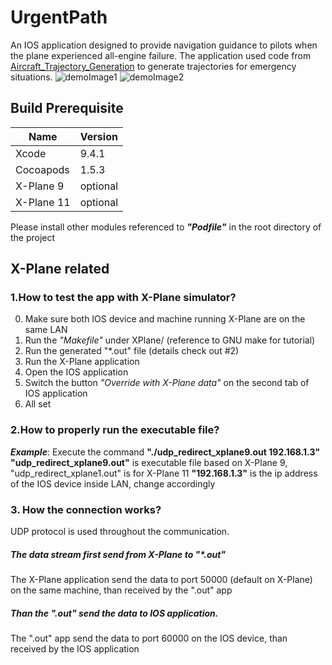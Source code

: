 # UrgentPath
An IOS application designed to provide navigation guidance to pilots when the plane experienced all-engine failure.
The application used code from [Aircraft_Trajectory_Generation](https://github.com/enjoybeta/Aircraft_Trajectory_Generation) to generate trajectories for emergency situations.
![demoImage1](https://github.com/enjoybeta/UrgentPath/blob/master/Data/demo1.jpg "Example image 1")
![demoImage2](https://github.com/enjoybeta/UrgentPath/blob/master/Data/demo2.jpg "Example image 2")

## Build Prerequisite
Name | Version
------------ | -------------
Xcode | 9.4.1
Cocoapods | 1.5.3
X-Plane 9 | optional
X-Plane 11 | optional

Please install other modules referenced to ***"Podfile"*** in the root directory of the project

## X-Plane related
### 1.How to test the app with X-Plane simulator?
0. Make sure both IOS device and machine running X-Plane are on the same LAN
1. Run the *"Makefile"* under XPlane/ (reference to GNU make for tutorial)
2. Run the generated "*.out" file (details check out #2)
3. Run the X-Plane application
4. Open the IOS application
5. Switch the button *"Override with X-Plane data"* on the second tab of IOS application
6. All set

### 2.How to properly run the executable file?
***Example***: Execute the command **"./udp_redirect_xplane9.out 192.168.1.3"**
**"udp_redirect_xplane9.out"** is executable file based on X-Plane 9, "udp_redirect_xplane1.out" is for X-Plane 11
**"192.168.1.3"** is the ip address of the IOS device inside LAN, change accordingly

### 3. How the connection works?
 UDP protocol is used throughout the communication.
##### The data stream first send from X-Plane to "*.out"
The X-Plane application send the data to port 50000 (default on X-Plane) on the same machine, than received by the ".out" app
##### Than the ".out" send the data to IOS application.
The ".out" app send the data to port 60000 on the IOS device, than received by the IOS application